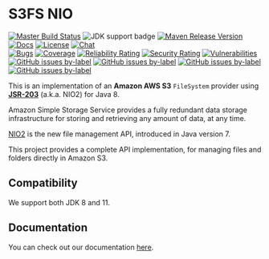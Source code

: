 <!-- START // ON LINE COUNT CHANGE - UPDATE [ln:x,y] IN ./docs/content/index.md -->
# S3FS NIO

[![Master Build Status](https://github.com/carlspring/s3fs-nio/workflows/Build%20and%20test/badge.svg)](https://github.com/carlspring/s3fs-nio/actions?query=branch%3Amaster)
![JDK support badge](https://img.shields.io/badge/JDK-8%20and%2011-blue)
[![Maven Release Version](https://img.shields.io/maven-central/v/org.carlspring.cloud.aws/s3fs-nio)](https://repo.maven.apache.org/maven2/org/carlspring/cloud/aws/s3fs-nio/)
[![Docs](https://img.shields.io/badge/docs-current-brightgreen.svg)](https://s3fs-nio.carlspring.org) 
[![License](https://img.shields.io/badge/License-Apache%202.0-brightgreen.svg)](https://github.com/carlspring/s3fs-nio/blob/master/LICENSE.Apache-2.0.md) 
[![Chat](https://img.shields.io/badge/chat-join-success)](https://chat.carlspring.org/channel/s3fs-nio-community)  
[![Bugs](https://sonarcloud.io/api/project_badges/measure?project=carlspring_s3fs-nio&branch=master&metric=bugs)](https://sonarcloud.io/summary/overall?id=carlspring_s3fs-nio) 
[![Coverage](https://sonarcloud.io/api/project_badges/measure?project=carlspring_s3fs-nio&branch=master&metric=coverage)](https://sonarcloud.io/summary/overall?id=carlspring_s3fs-nio) 
[![Reliability Rating](https://sonarcloud.io/api/project_badges/measure?project=carlspring_s3fs-nio&branch=master&metric=reliability_rating)](https://sonarcloud.io/summary/overall?id=carlspring_s3fs-nio) 
[![Security Rating](https://sonarcloud.io/api/project_badges/measure?project=carlspring_s3fs-nio&branch=master&metric=security_rating)](https://sonarcloud.io/summary/overall?id=carlspring_s3fs-nio) 
[![Vulnerabilities](https://sonarcloud.io/api/project_badges/measure?project=carlspring_s3fs-nio&branch=master&metric=vulnerabilities)](https://sonarcloud.io/summary/overall?id=carlspring_s3fs-nio)  
[![GitHub issues by-label](https://img.shields.io/github/issues-raw/carlspring/s3fs-nio/good%20first%20issue.svg?label=good%20first%20issue)](https://github.com/carlspring/s3fs-nio/issues?q=is%3Aissue+is%3Aopen+label%3A%22good%20first%20issue%22) 
[![GitHub issues by-label](https://img.shields.io/github/issues-raw/carlspring/s3fs-nio/help%20wanted.svg?label=help%20wanted&color=%23856bf9&)](https://github.com/carlspring/s3fs-nio/issues?q=is%3Aissue+is%3Aopen+label%3A%22help%20wanted%22) 
[![GitHub issues by-label](https://img.shields.io/github/issues-raw/carlspring/s3fs-nio/hacktoberfest.svg?label=hacktoberfest&color=orange)](https://github.com/carlspring/s3fs-nio/issues?q=is%3Aissue+is%3Aopen+label%3A%22hacktoberfest%22)
[![GitHub issues by-label](https://img.shields.io/badge/stackoverflow-ask-orange.svg)](https://stackoverflow.com/tags/s3fs-nio/)

This is an implementation of an **Amazon AWS S3** `FileSystem` provider using **[JSR-203]** (a.k.a. NIO2) for Java 8.

Amazon Simple Storage Service provides a fully redundant data storage infrastructure for storing and retrieving any
amount of data, at any time.

[NIO2][JSR-203] is the new file management API, introduced in Java version 7. 

This project provides a complete API implementation, for managing files and folders directly in Amazon S3.

[<--# Links -->]: #
[JSR-203]: https://jcp.org/en/jsr/detail?id=203

<!-- END // ON LINE COUNT CHANGE - UPDATE [ln:x,y] IN ./docs/content/index.md -->

## Compatibility

We support both JDK 8 and 11.

## Documentation

You can check out our documentation [here](https://s3fs-nio.carlspring.org).


